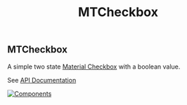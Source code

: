 ﻿---
uid: C.MTCheckbox
title: MTCheckbox
---
## MTCheckbox

A simple two state [Material Checkbox](https://material.io/develop/web/components/input-controls/checkboxes/) with a boolean value.

See [API Documentation](~/api/BlazorMdc.MTCheckbox.html)

[![Components](https://img.shields.io/static/v1?label=Components&message=Core&color=blue)](~/articles/CoreComponents.html)
